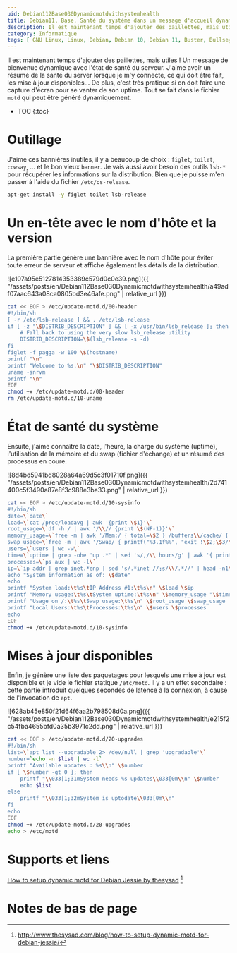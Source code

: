 ```yaml
---
uid: Debian112Base030Dynamicmotdwithsystemhealth
title: Debian11, Base, Santé du système dans un message d'accueil dynamique
description: Il est maintenant temps d'ajouter des paillettes, mais utiles ! Un message de bienvenue dynamique avec l'état de santé du serveur.  J'aime avoir un résumé de la santé du server lorsque je m'y connecte, ce qui doit être fait, les mise à jour disponibles... De plus, c'est très pratique si on doit faire une capture d'écran pour se vanter de son uptime. Tout se fait dans le fichier `motd` qui peut être généré dynamiquement.
category: Informatique
tags: [ GNU Linux, Linux, Debian, Debian 10, Debian 11, Buster, Bullseye, Serveur, Installation, Outil, Ligne de commande, Commande, Bannière, Figlet, Toilet, Cowsay, Hostname, Santé système, Système, CPU, RAM, Stats, Swap, Uptime, Mises à jour, Pending upgrades, Upgrades, Motd ]
---
```


Il est maintenant temps d'ajouter des paillettes, mais utiles ! Un message de bienvenue dynamique avec l'état de santé du serveur.  J'aime avoir un résumé de la santé du server lorsque je m'y connecte, ce qui doit être fait, les mise à jour disponibles... De plus, c'est très pratique si on doit faire une capture d'écran pour se vanter de son uptime. Tout se fait dans le fichier `motd` qui peut être généré dynamiquement.

* TOC
{:toc}

# Outillage

J'aime ces bannières inutiles, il y a beaucoup de choix : `figlet`, `toilet`, `cowsay`, ... et le bon vieux `banner`. Je vais aussi
avoir besoin des outils `lsb-*` pour récupérer les informations sur la distribution. Bien que je puisse m'en passer à l'aide du
fichier `/etc/os-release`.
```bash
apt-get install -y figlet toilet lsb-release
```

# Un en-tête avec le nom d'hôte et la version

La première partie génère une bannière avec le nom d'hôte pour éviter toute erreur de serveur et affiche également les détails de
la distribution.

![e107a95e5127814353389c579d0c0e39.png]({{ "/assets/posts/en/Debian112Base030Dynamicmotdwithsystemhealth/a49adf07aac643a08ca0805bd3e46afe.png" | relative_url }})

```bash
cat << EOF > /etc/update-motd.d/00-header
#!/bin/sh
[ -r /etc/lsb-release ] && . /etc/lsb-release
if [ -z "\$DISTRIB_DESCRIPTION" ] && [ -x /usr/bin/lsb_release ]; then
    # Fall back to using the very slow lsb_release utility
    DISTRIB_DESCRIPTION=\$(lsb_release -s -d)
fi
figlet -f pagga -w 100 \$(hostname)
printf "\n"
printf "Welcome to %s.\n" "\$DISTRIB_DESCRIPTION"
uname -snrvm
printf "\n"
EOF
chmod +x /etc/update-motd.d/00-header
rm /etc/update-motd.d/10-uname
```

# État de santé du système

Ensuite, j'aime connaître la date, l'heure, la charge du système (uptime), l'utilisation de la mémoire et du swap (fichier
d'échange) et un résumé des processus en coure.

![8d4bd5941bd8028a64a69d5c3f01710f.png]({{ "/assets/posts/en/Debian112Base030Dynamicmotdwithsystemhealth/2d741400c5f3490a87e8f3c988e3ba33.png" | relative_url }})

```bash
cat << EOF > /etc/update-motd.d/10-sysinfo
#!/bin/sh
date=\`date\`
load=\`cat /proc/loadavg | awk '{print \$1}'\`
root_usage=\`df -h / | awk '/\\// {print \$(NF-1)}'\`
memory_usage=\`free -m | awk '/Mem:/ { total=\$2 } /buffers\\/cache/ { used=\$3 } END { printf("%3.1f%%", used/total*100)}'\`
swap_usage=\`free -m | awk '/Swap/ { printf("%3.1f%%", "exit !\$2;\$3/\$2*100") }'\`
users=\`users | wc -w\`
time=\`uptime | grep -ohe 'up .*' | sed 's/,/\\ hours/g' | awk '{ printf \$2" "\$3 }'\`
processes=\`ps aux | wc -l\`
ip=\`ip addr | grep inet.*enp | sed 's/.*inet //;s/\\/.*//' | head -n1\`
echo "System information as of: \$date"
echo
printf "System load:\t%s\tIP Address #1:\t%s\n" \$load \$ip
printf "Memory usage:\t%s\tSystem uptime:\t%s\n" \$memory_usage "\$time"
printf "Usage on /:\t%s\tSwap usage:\t%s\n" \$root_usage \$swap_usage
printf "Local Users:\t%s\tProcesses:\t%s\n" \$users \$processes
echo
EOF
chmod +x /etc/update-motd.d/10-sysinfo
```

# Mises à jour disponibles

Enfin, je génère une liste des paquetages pour lesquels une mise à jour est disponible et je vide le fichier statique
`/etc/motd`. Il y a un effet secondaire : cette partie introduit quelques secondes de latence à la connexion, à cause de
l'invocation de `apt`.

![628ab45e850f21d64f6aa2b798508d0a.png]({{ "/assets/posts/en/Debian112Base030Dynamicmotdwithsystemhealth/e215f2c54fba4655bfd0a35b3971c2dd.png" | relative_url }})

```bash
cat << EOF > /etc/update-motd.d/20-upgrades
#!/bin/sh
list=\`apt list --upgradable 2> /dev/null | grep 'upgradable'\`
number=`echo -n $list | wc -l`
printf "Available updates : %s\\n" \$number
if [ \$number -gt 0 ]; then
    printf "\\033[1;31mSystem needs %s updates\\033[0m\\n" \$number
	echo $list
else
    printf "\\033[1;32mSystem is uptodate\\033[0m\\n"
fi
echo
EOF
chmod +x /etc/update-motd.d/20-upgrades
echo > /etc/motd
```

# Supports et liens

[How to setup dynamic motd for Debian Jessie by thesysad][thesysad] [^1]

# Notes de bas de page

[thesysad]: http://www.thesysad.com/blog/how-to-setup-dynamic-motd-for-debian-jessie/ "How to setup dynamic motd for Debian Jessie by thesysad"
[^1]: http://www.thesysad.com/blog/how-to-setup-dynamic-motd-for-debian-jessie/

